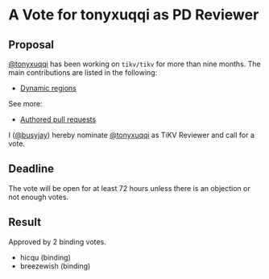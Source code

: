 # A Vote for tonyxuqqi as PD Reviewer

## Proposal

[@tonyxuqqi](https://github.com/tonyxuqqi) has been working on `tikv/tikv` for more than nine months. The main contributions are listed in the following:

- [Dynamic regions](https://github.com/tikv/rfcs/pull/82)

See more:
* [Authored pull requests](https://github.com/tikv/tikv/pulls?q=is%3Apr+author%3Atonyxuqqi+is%3Aclosed)

I ([@busyjay](https://github.com/busyjay)) hereby nominate [@tonyxuqqi](https://github.com/tonyxuqqi) as TiKV Reviewer and call for a vote.

## Deadline

The vote will be open for at least 72 hours unless there is an objection or not enough votes.

## Result

Approved by 2 binding votes.

* hicqu (binding)
* breezewish (binding)
